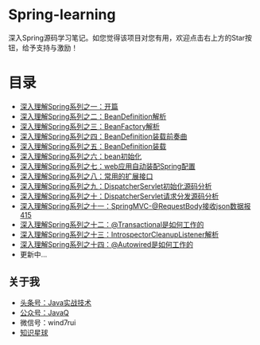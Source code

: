 # Spring-learning
深入Spring源码学习笔记。如您觉得该项目对您有用，欢迎点击右上方的Star按钮，给予支持与激励！

# 目录
- [深入理解Spring系列之一：开篇](https://mp.weixin.qq.com/s/Grcx_x4yX3I8TDM4j6yQcw)
- [深入理解Spring系列之二：BeanDefinition解析](https://mp.weixin.qq.com/s/KhiAGQ9udmb04qQKwKOJoA)
- [深入理解Spring系列之三：BeanFactory解析](https://mp.weixin.qq.com/s/uk6t-l2lT1QdvANOnNTCTg)
- [深入理解Spring系列之四：BeanDefinition装载前奏曲](https://mp.weixin.qq.com/s/-JF9xUgAipKgNoBy6NB4hw)
- [深入理解Spring系列之五：BeanDefinition装载](https://mp.weixin.qq.com/s/1_grvpJYe8mMIAnebMdz9Q)
- [深入理解Spring系列之六：bean初始化](https://mp.weixin.qq.com/s/SmtqoELzBEdZLo8wsSvUdQ)
- [深入理解Spring系列之七：web应用自动装配Spring配置](https://mp.weixin.qq.com/s/Lf4akWFmcyn9ZVGUYNi0Lw)
- [深入理解Spring系列之八：常用的扩展接口](https://mp.weixin.qq.com/s/XfhZltSlTall8wKwV_7fKg)
- [深入理解Spring系列之九：DispatcherServlet初始化源码分析](https://mp.weixin.qq.com/s/UF9s52CBzEDmD0bwMfFw9A)
- [深入理解Spring系列之十：DispatcherServlet请求分发源码分析](https://mp.weixin.qq.com/s/-kEjAeQFBYIGb0zRpST4UQ)
- [深入理解Spring系列之十一：SpringMVC-@RequestBody接收json数据报415](https://mp.weixin.qq.com/s/beRttZyxM3IBJJSXsLzh5g)
- [深入理解Spring系列之十二：@Transactional是如何工作的](https://mp.weixin.qq.com/s/ZwhkUQF1Nun9pNrFI-3a6w)
- [深入理解Spring系列之十三：IntrospectorCleanupListener解析](https://mp.weixin.qq.com/s/6LStVBDc4vU7q1QBZkC_5w)
- [深入理解Spring系列之十四：@Autowired是如何工作的](https://mp.weixin.qq.com/s/F8jRzgeDxHAbV5l-uAY3KA)
- 更新中...

## 关于我
* [头条号：Java实战技术](https://www.toutiao.com/c/user/62859607968/#mid=1575311975640078)
* [公众号：JavaQ](https://mp.weixin.qq.com/s/QE2PY9B4iFFV9gCabkJzcw?_blank)
* 微信号：wind7rui
* [知识星球](https://www.jianshu.com/p/cff8bc8a0290)
